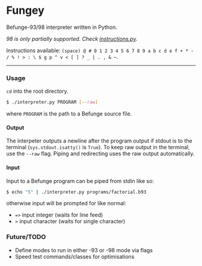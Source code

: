 # Fungey
Befunge-93/98 interpreter written in Python.

*98 is only partially supported. Check [instructions.py](https://github.com/0jdxt/Fungey/blob/master/instructions.py).*

Instructions available: `(space) @ # 0 1 2 3 4 5 6 7 8 9 a b c d e f + * - / % ! > : \ $ g p ^ v < [ ] ? _ | . , & ~`.

***

### Usage

`cd` into the root directory.

```bash
$ ./interpreter.py PROGRAM [--raw]
```

where `PROGRAM` is the path to a Befunge source file.

#### Output
The interpeter outputs a newline after the program output if stdout is to the terminal (`sys.stdout.isatty()` is `True`). To keep raw output in the terminal, use the `--raw` flag. Piping and redirecting uses the raw output automatically.

#### Input
Input to a Befunge program can be piped from stdin like so:

```bash
$ echo "5" | ./interpreter.py programs/factorial.b93
```

otherwise input will be prompted for like normal:

* `=>` input integer (waits for line feed)
*  `>` input character (waits for single character)

### Future/TODO

- Define modes to run in either -93 or -98 mode via flags
- Speed test commands/classes for optimisations
